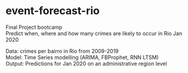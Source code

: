 # event-forecast-rio
Final Project bootcamp <br/>
Predict when, where and how many crimes are likely to occur in Rio Jan 2020


Data: crimes per bairro in Rio from 2009-2019 <br/>
Model: Time Series modelling (ARIMA, FBProphet, RNN LTSM) <br/>
Output: Predictions for Jan 2020 on an administrative region level
